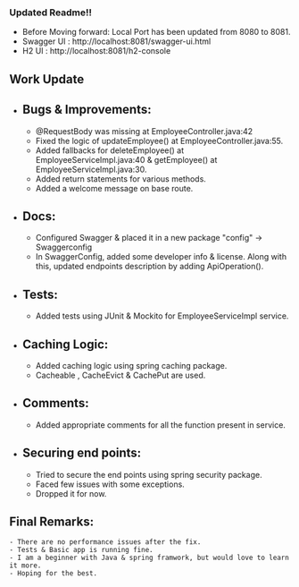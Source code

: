 ### Updated Readme!!

- Before Moving forward: Local Port has been updated from 8080 to 8081.
- Swagger UI : http://localhost:8081/swagger-ui.html
- H2 UI : http://localhost:8081/h2-console


## Work Update
  
  - Bugs & Improvements: 
    - 
    - @RequestBody was missing at EmployeeController.java:42
    - Fixed the logic of updateEmployee() at EmployeeController.java:55.
    - Added fallbacks for deleteEmployee() at EmployeeServiceImpl.java:40 & 
      getEmployee() at EmployeeServiceImpl.java:30.
    - Added return statements for various methods.
    - Added a welcome message on base route.

  - Docs:
    - 
    - Configured Swagger & placed it in a new package "config" -> Swaggerconfig
    - In SwaggerConfig, added some developer info & license. Along with this, updated endpoints description by adding 
      ApiOperation().

  - Tests:
    - 
    - Added tests using JUnit & Mockito for EmployeeServiceImpl service.
  
  - Caching Logic:
    - 
    - Added caching logic using spring caching package.
    - Cacheable , CacheEvict & CachePut are used.
    
  - Comments:
    - 
    - Added appropriate comments for all the function present in service.

  - Securing end points:
    - 
    - Tried to secure the end points using spring security package.
    - Faced few issues with some exceptions. 
    - Dropped it for now.
    
  ## Final Remarks:
    - There are no performance issues after the fix.
    - Tests & Basic app is running fine.
    - I am a beginner with Java & spring framwork, but would love to learn it more.
    - Hoping for the best.

